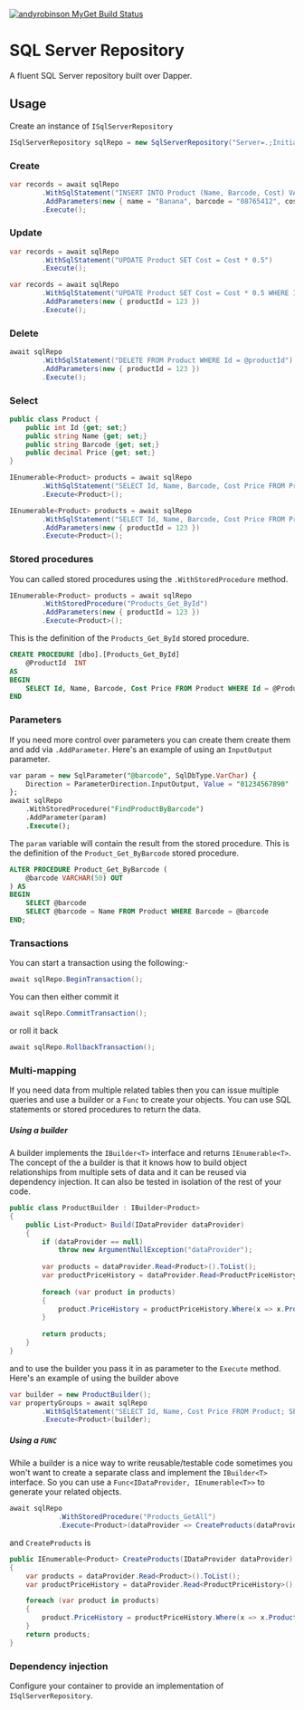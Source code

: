 [![andyrobinson MyGet Build Status](https://www.myget.org/BuildSource/Badge/andyrobinson?identifier=9522c31d-4062-4dc6-b36a-593de3a39d87)](https://www.myget.org/)

# SQL Server Repository

A fluent SQL Server repository built over Dapper.  



## Usage

Create an instance of `ISqlServerRepository`

```c#
ISqlServerRepository sqlRepo = new SqlServerRepository("Server=.;Initial Catalog=YOUR_DB;User Id=USER;Password=PASSWORD;");
```

### Create

```C#
var records = await sqlRepo
    	.WithSqlStatement("INSERT INTO Product (Name, Barcode, Cost) VALUES (@name, @barcode, @cost)")
		.AddParameters(new { name = "Banana", barcode = "08765412", cost = .45 })
		.Execute();
```

### Update

```C#
var records = await sqlRepo
    	.WithSqlStatement("UPDATE Product SET Cost = Cost * 0.5")
		.Execute();

var records = await sqlRepo
    	.WithSqlStatement("UPDATE Product SET Cost = Cost * 0.5 WHERE Id = @productId")
    	.AddParameters(new { productId = 123 })
		.Execute();
```

### Delete

```c#
await sqlRepo
		.WithSqlStatement("DELETE FROM Product WHERE Id = @productId")
    	.AddParameters(new { productId = 123 })
		.Execute();
```

### Select

```C#
public class Product {
	public int Id {get; set;}
	public string Name {get; set;}
	public string Barcode {get; set;}    
	public decimal Price {get; set;}        
}

IEnumerable<Product> products = await sqlRepo
		.WithSqlStatement("SELECT Id, Name, Barcode, Cost Price FROM Product")
		.Execute<Product>();

IEnumerable<Product> products = await sqlRepo
		.WithSqlStatement("SELECT Id, Name, Barcode, Cost Price FROM Product WHERE Id = @productId")
	    .AddParameters(new { productId = 123 })
		.Execute<Product>();
```



### Stored procedures

You can called stored procedures using the `.WithStoredProcedure` method. 

```C#
IEnumerable<Product> products = await sqlRepo
		.WithStoredProcedure("Products_Get_ById")
	    .AddParameters(new { productId = 123 })
		.Execute<Product>();
```

This is the definition of the `Products_Get_ById` stored procedure.

```sql
CREATE PROCEDURE [dbo].[Products_Get_ById]
    @ProductId	INT
AS
BEGIN
	SELECT Id, Name, Barcode, Cost Price FROM Product WHERE Id = @ProductId 
END
```



### Parameters

If you need more control over parameters you can create them create them and add via `.AddParameter`. Here's an example of using an `InputOutput` parameter.

```sql
var param = new SqlParameter("@barcode", SqlDbType.VarChar) { 
	Direction = ParameterDirection.InputOutput, Value = "01234567890" 
};
await sqlRepo
	.WithStoredProcedure("FindProductByBarcode")		
	.AddParameter(param)
	.Execute();	
```

The `param` variable will contain the result from the stored procedure. This is the definition of the `Product_Get_ByBarcode` stored procedure.

```sql
ALTER PROCEDURE Product_Get_ByBarcode (
    @barcode VARCHAR(50) OUT
) AS
BEGIN
	SELECT @barcode
	SELECT @barcode = Name FROM Product WHERE Barcode = @barcode    
END;
```



### Transactions

You can start a transaction using the following:-

```C#
await sqlRepo.BeginTransaction();
```

You can then either commit it 

```c#
await sqlRepo.CommitTransaction();
```

or roll it back

```c#
await sqlRepo.RollbackTransaction();
```



### Multi-mapping

If you need data from multiple related tables then you can issue multiple queries and use a builder or a `Func` to create your objects. You can use SQL statements or stored procedures to return the data.

##### Using a builder

A builder implements the `IBuilder<T>` interface and returns `IEnumerable<T>`. The concept of the a builder is that it knows how to build object relationships from multiple sets of data and it can be reused via dependency injection. It can also be tested in isolation of the rest of your code.

```c#
public class ProductBuilder : IBuilder<Product>
{
	public List<Product> Build(IDataProvider dataProvider)
	{
		if (dataProvider == null)
			throw new ArgumentNullException("dataProvider");
			
		var products = dataProvider.Read<Product>().ToList();
		var productPriceHistory = dataProvider.Read<ProductPriceHistory>().ToList();
		
		foreach (var product in products)
		{
			product.PriceHistory = productPriceHistory.Where(x => x.ProductId == product.Id).ToList();			
		}
		
		return products;
	}
}
```

and to use the builder you pass it in as parameter to the `Execute` method. Here's an example of using the builder above

```c#
var builder = new ProductBuilder();
var propertyGroups = await sqlRepo
		.WithSqlStatement("SELECT Id, Name, Cost Price FROM Product; SELECT Id, Cost Price, [From], [To], Product_Id ProductId FROM ProductPriceHistory")		
		.Execute<Product>(builder);
```

##### Using a `FUNC`

While a builder is a nice way to write reusable/testable code sometimes you won't want to create a separate class and implement the `IBuilder<T>` interface. So you can use a  `Func<IDataProvider, IEnumerable<T>>` to generate your related objects. 

```c#
await sqlRepo
			.WithStoredProcedure("Products_GetAll")
			.Execute<Product>(dataProvider => CreateProducts(dataProvider));
```

and `CreateProducts` is

```c#
public IEnumerable<Product> CreateProducts(IDataProvider dataProvider)
{
	var products = dataProvider.Read<Product>().ToList();
	var productPriceHistory = dataProvider.Read<ProductPriceHistory>().ToList();

	foreach (var product in products)
	{
		product.PriceHistory = productPriceHistory.Where(x => x.ProductId == product.Id).ToList();
	}
	return products;
}
```



### Dependency injection

Configure your container to provide an implementation of `ISqlServerRepository`.



